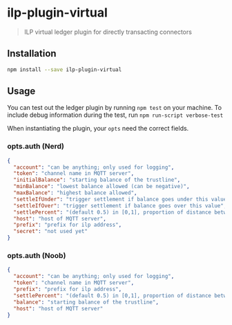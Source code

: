 # ilp-plugin-virtual

> ILP virtual ledger plugin for directly transacting connectors

## Installation

``` sh
npm install --save ilp-plugin-virtual
```

## Usage

You can test out the ledger plugin by running `npm test` on your machine.  To
include debug information during the test, run `npm run-script verbose-test`

When instantiating the plugin, your `opts` need the correct fields.

### opts.auth (Nerd)

```json
{
  "account": "can be anything; only used for logging",
  "token": "channel name in MQTT server",
  "initialBalance": "starting balance of the trustline",
  "minBalance": "lowest balance allowed (can be negative)",
  "maxBalance": "highest balance allowed",
  "settleIfUnder": "trigger settlement if balance goes under this value",
  "settleIfOver": "trigger settlement if balance goes over this value",
  "settlePercent": "(default 0.5) in [0,1], proportion of distance between current balance and limit to settle to.",
  "host": "host of MQTT server",
  "prefix": "prefix for ilp address",
  "secret": "not used yet"
}
```

### opts.auth (Noob)

```json
{
  "account": "can be anything; only used for logging",
  "token": "channel name in MQTT server",
  "prefix": "prefix for ilp address",
  "settlePercent": "(default 0.5) in [0,1], proportion of distance between current balance and limit to settle to.",
  "balance": "starting balance of the trustline",
  "host": "host of MQTT server"
}
```

